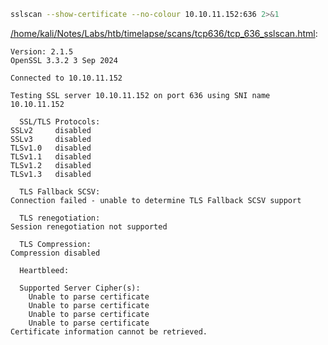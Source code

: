 ```bash
sslscan --show-certificate --no-colour 10.10.11.152:636 2>&1
```

[/home/kali/Notes/Labs/htb/timelapse/scans/tcp636/tcp_636_sslscan.html](file:///home/kali/Notes/Labs/htb/timelapse/scans/tcp636/tcp_636_sslscan.html):

```
Version: 2.1.5
OpenSSL 3.3.2 3 Sep 2024

Connected to 10.10.11.152

Testing SSL server 10.10.11.152 on port 636 using SNI name 10.10.11.152

  SSL/TLS Protocols:
SSLv2     disabled
SSLv3     disabled
TLSv1.0   disabled
TLSv1.1   disabled
TLSv1.2   disabled
TLSv1.3   disabled

  TLS Fallback SCSV:
Connection failed - unable to determine TLS Fallback SCSV support

  TLS renegotiation:
Session renegotiation not supported

  TLS Compression:
Compression disabled

  Heartbleed:

  Supported Server Cipher(s):
    Unable to parse certificate
    Unable to parse certificate
    Unable to parse certificate
    Unable to parse certificate
Certificate information cannot be retrieved.



```
